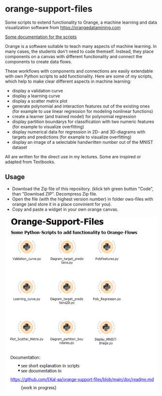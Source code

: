 # orange-support-files
Some scripts to extend functionality to Orange, a machine learning and data visualization software from https://orangedatamining.com

[Some documentation for the scripts](https://github.com/EKal-aa/orange-support-files/blob/main/doc/readme.md)


Orange is a software suitable to teach many aspects of machine learning. In many cases, the students don't need to code themself. Instead, they place components on a canvas with different functionality and connect the components to create data flows.

These workflows with components and connections are easily extendable with own Python scripts to add functionality. Here are some of my scripts, which help to make clear different aspects in machine learning:
* display a validation curve
* display a learning curve
* display a scatter matrix plot
* generate polynomial and interaction features out of the existing ones (for example to use linear regression for modeling nonlinear functions)
* create a learner (and trained model) for polynomial regression
* display partition boundarys for classification with two numeric features (for example to visualize overfitting)
* display numerical data for regression in 2D- and 3D-diagrams with targets and predictions (for example to visualize overfitting)
* display an image of a selectable handwritten number out of the MNIST dataset

All are written for the direct use in my lectures. Some are inspired or adapted from Textbooks.


## Usage
- Download the Zip file of this repository. (klick teh green button "Code", than "Download ZIP". Decompress Zip file.
- Open the file (with the highest version number) in folder ows-files with orange (and store it in a place convinient for you).
- Copy and paste a widget in your own orange canvas.

![](doc/images/script_repo_01.png)

